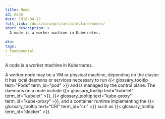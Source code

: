 ```yaml
---
title: Node
id: node
date: 2018-04-12
full_link: /docs/concepts/architecture/nodes/
short_description: >
  A node is a worker machine in Kubernetes.

aka:
tags:
- fundamental
---
```

 A node is a worker machine in Kubernetes.

<!--more-->

A worker node may be a VM or physical machine, depending on the cluster. It has local daemons or services necessary to run {{< glossary_tooltip text="Pods" term_id="pod" >}} and is managed by the control plane. The daemons on a node include {{< glossary_tooltip text="kubelet" term_id="kubelet" >}}, {{< glossary_tooltip text="kube-proxy" term_id="kube-proxy" >}}, and a container runtime implementing the {{< glossary_tooltip text="CRI" term_id="cri" >}} such as {{< glossary_tooltip term_id="docker" >}}.
